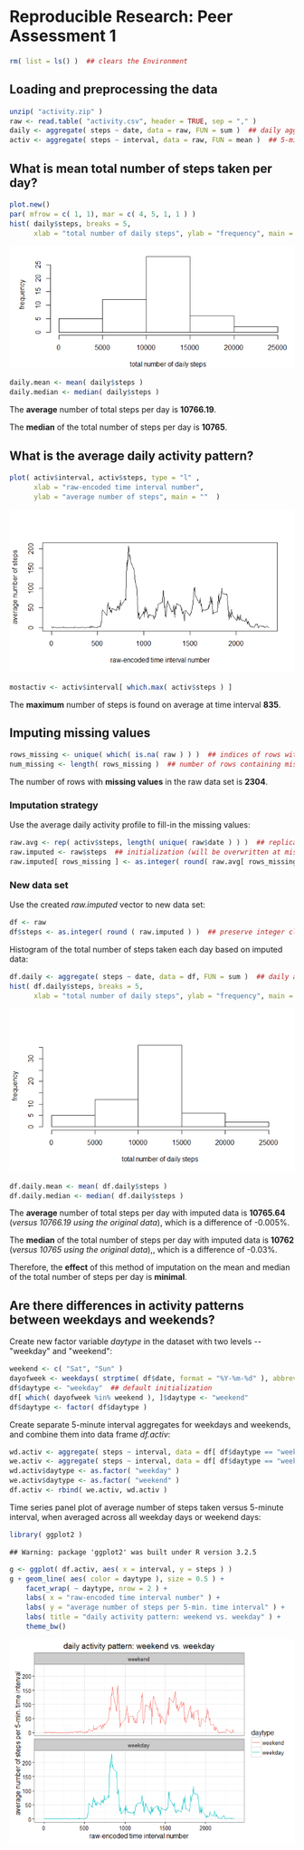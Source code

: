 # Reproducible Research: Peer Assessment 1




```r
rm( list = ls() )  ## clears the Environment
```

## Loading and preprocessing the data


```r
unzip( "activity.zip" )
raw <- read.table( "activity.csv", header = TRUE, sep = "," )
daily <- aggregate( steps ~ date, data = raw, FUN = sum )  ## daily aggregates
activ <- aggregate( steps ~ interval, data = raw, FUN = mean )  ## 5-min. ag.
```

## What is mean total number of steps taken per day?


```r
plot.new()
par( mfrow = c( 1, 1), mar = c( 4, 5, 1, 1 ) )
hist( daily$steps, breaks = 5, 
      xlab = "total number of daily steps", ylab = "frequency", main = ""  )
```

![](PA1_template_files/figure-html/daily_totals-1.png)<!-- -->

```r
daily.mean <- mean( daily$steps )
daily.median <- median( daily$steps )
```

The **average** number of total steps per day is
**10766.19**.

The **median** of the total number of steps per day is 
**10765**.

## What is the average daily activity pattern?


```r
plot( activ$interval, activ$steps, type = "l" , 
      xlab = "raw-encoded time interval number", 
      ylab = "average number of steps", main = ""  )
```

![](PA1_template_files/figure-html/daily_activity-1.png)<!-- -->

```r
mostactiv <- activ$interval[ which.max( activ$steps ) ]
```

The **maximum** number of steps is found on average at 
time interval **835**.

## Imputing missing values


```r
rows_missing <- unique( which( is.na( raw ) ) )  ## indices of rows with missing data
num_missing <- length( rows_missing )  ## number of rows containing missing data
```

The number of rows with **missing values** in the raw data set 
is **2304**.

### Imputation strategy

Use the average daily activity profile to fill-in the missing values:

```r
raw.avg <- rep( activ$steps, length( unique( raw$date ) ) )  ## replicate the average activity profile
raw.imputed <- raw$steps  ## initialization (will be overwritten at missing values)
raw.imputed[ rows_missing ] <- as.integer( round( raw.avg[ rows_missing ] ) )  ## fill-in at missing values
```

### New data set

Use the created *raw.imputed* vector to new data set:

```r
df <- raw
df$steps <- as.integer( round ( raw.imputed ) )  ## preserve integer class of 'steps' column
```

Histogram of the total number of steps taken each day based on imputed data:

```r
df.daily <- aggregate( steps ~ date, data = df, FUN = sum )  ## daily aggregates
hist( df.daily$steps, breaks = 5, 
      xlab = "total number of daily steps", ylab = "frequency", main = ""  )
```

![](PA1_template_files/figure-html/df_daily_totals-1.png)<!-- -->

```r
df.daily.mean <- mean( df.daily$steps )
df.daily.median <- median( df.daily$steps )
```

The **average** number of total steps per day with imputed data is
**10765.64** 
(*versus 10766.19 using the original data*),
which is a difference of 
-0.005%.

The **median** of the total number of steps per day with imputed data is 
**10762**
(*versus 10765 using the original data*),,
which is a difference of 
-0.03%.

Therefore, the **effect** of this method of imputation on the mean and median of the total number of steps per day is **minimal**.

## Are there differences in activity patterns between weekdays and weekends?

Create new factor variable *daytype* in the dataset with two levels -- "weekday" and "weekend":

```r
weekend <- c( "Sat", "Sun" )
dayofweek <- weekdays( strptime( df$date, format = "%Y-%m-%d" ), abbreviate = TRUE )
df$daytype <- "weekday"  ## default initialization
df[ which( dayofweek %in% weekend ), ]$daytype <- "weekend"
df$daytype <- factor( df$daytype )
```

Create separate 5-minute interval aggregates for weekdays and weekends, and combine them into data frame *df.activ*:

```r
wd.activ <- aggregate( steps ~ interval, data = df[ df$daytype == "weekday", ], FUN = mean )
we.activ <- aggregate( steps ~ interval, data = df[ df$daytype == "weekend", ], FUN = mean )
wd.activ$daytype <- as.factor( "weekday" )
we.activ$daytype <- as.factor( "weekend" )
df.activ <- rbind( we.activ, wd.activ )
```

Time series panel plot of average number of steps taken versus 5-minute interval, when averaged across all weekday days or weekend days:

```r
library( ggplot2 )
```

```
## Warning: package 'ggplot2' was built under R version 3.2.5
```

```r
g <- ggplot( df.activ, aes( x = interval, y = steps ) )
g + geom_line( aes( color = daytype ), size = 0.5 ) + 
    facet_wrap( ~ daytype, nrow = 2 ) +
    labs( x = "raw-encoded time interval number" ) + 
    labs( y = "average number of steps per 5-min. time interval" ) +
    labs( title = "daily activity pattern: weekend vs. weekday" ) +
    theme_bw() 
```

![](PA1_template_files/figure-html/weekends_vs_weekdays-1.png)<!-- -->

